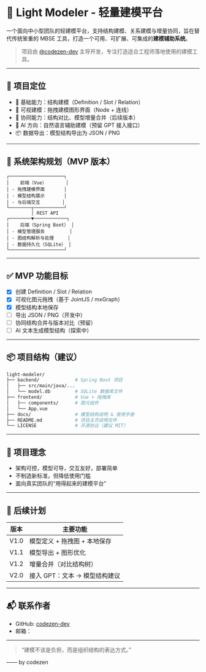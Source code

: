 # 🌱 Light Modeler - 轻量建模平台

一个面向中小型团队的轻建模平台，支持结构建模、关系建模与增量协同，旨在替代传统笨重的 MBSE 工具，打造一个可用、可扩展、可集成的**建模辅助系统**。

> 项目由 [@codezen-dev](https://github.com/codezen-dev) 主导开发，专注打造适合工程师落地使用的建模工具。

---

## 🎯 项目定位

- 🧱 基础能力：结构建模（Definition / Slot / Relation）
- 🧩 可视建模：拖拽建模图形界面（Node + 连线）
- 🔁 协同能力：结构对比、模型增量合并（后续版本）
- 🧠 AI 方向：自然语言辅助建模（预留 GPT 接入接口）
- 📦 数据导出：模型结构导出为 JSON / PNG

---

## 📐 系统架构规划（MVP 版本）

```
┌────────────────────┐
│    前端（Vue）       │
│ - 拖拽建模界面       │
│ - 模型结构展示       │
│ - 与后端交互        │
└────────┬───────────┘
         │ REST API
┌────────▼────────────┐
│    后端（Spring Boot） │
│ - 模型管理服务         │
│ - 图结构解析与处理     │
│ - 数据持久化（SQLite） │
└────────────────────┘
```

---

## ✅ MVP 功能目标

- [x] 创建 Definition / Slot / Relation
- [x] 可视化图元拖拽（基于 JointJS / mxGraph）
- [x] 模型结构本地保存
- [ ] 导出 JSON / PNG（开发中）
- [ ] 协同结构合并与版本对比（预留）
- [ ] AI 文本生成模型结构（探索中）

---

## 📦 项目结构（建议）

```bash
light-modeler/
├── backend/             # Spring Boot 项目
│   ├── src/main/java/... 
│   └── model.db         # SQLite 数据库文件
├── frontend/            # Vue + 拖拽库
│   ├── components/      # 图元组件
│   └── App.vue
├── docs/                # 模型结构说明 & 使用手册
├── README.md            # 项目主页说明文件
└── LICENSE              # 开源协议（建议 MIT）
```

---

## 🧠 项目理念

- 架构可控，模型可导，交互友好，部署简单
- 不制造新标准，但降低使用门槛
- 面向真实团队的“用得起来的建模平台”

---

## 🧩 后续计划

| 版本 | 主要功能 |
|-------|-----------|
| V1.0  | 模型定义 + 拖拽图 + 本地保存 |
| V1.1  | 模型导出 + 图形优化 |
| V1.2  | 增量合并（对比结构树） |
| V2.0  | 接入 GPT：文本 → 模型结构建议 |

---

## 📬 联系作者

- GitHub: [codezen-dev](https://github.com/codezen-dev)
- 邮箱：

---

> “建模不该是负担，而是组织结构的表达方式。”

—— by codezen
